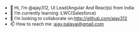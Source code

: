 - 👋 Hi, I’m @ajay312, UI Lead(Angular And Reactjs) from India
- 🌱 I’m currently learning :LWC(Salesforce)
- 💞️ I’m looking to collaborate on:http://github.com/ajay312
- 📫 How to reach me :ajay.palavai@gmail.com

<!---
ajay312/ajay312 is a ✨ special ✨ repository because its `README.md` (this file) appears on your GitHub profile.
You can click the Preview link to take a look at your changes.
--->
